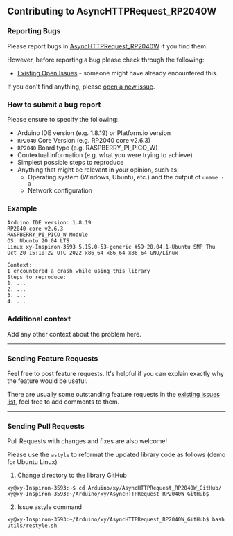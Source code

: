 ## Contributing to AsyncHTTPRequest_RP2040W

### Reporting Bugs

Please report bugs in [AsyncHTTPRequest_RP2040W](https://github.com/khoih-prog/AsyncHTTPRequest_RP2040W/issues/new) if you find them.

However, before reporting a bug please check through the following:

* [Existing Open Issues](https://github.com/khoih-prog/AsyncHTTPRequest_RP2040W/issues) - someone might have already encountered this.

If you don't find anything, please [open a new issue](https://github.com/khoih-prog/AsyncHTTPRequest_RP2040W/issues/new).

### How to submit a bug report

Please ensure to specify the following:

* Arduino IDE version (e.g. 1.8.19) or Platform.io version
* `RP2040` Core Version (e.g. RP2040 core v2.6.3)
* `RP2040` Board type (e.g. RASPBERRY_PI_PICO_W)
* Contextual information (e.g. what you were trying to achieve)
* Simplest possible steps to reproduce
* Anything that might be relevant in your opinion, such as:
  * Operating system (Windows, Ubuntu, etc.) and the output of `uname -a`
  * Network configuration


### Example

```
Arduino IDE version: 1.8.19
RP2040 core v2.6.3
RASPBERRY_PI_PICO_W Module
OS: Ubuntu 20.04 LTS
Linux xy-Inspiron-3593 5.15.0-53-generic #59~20.04.1-Ubuntu SMP Thu Oct 20 15:10:22 UTC 2022 x86_64 x86_64 x86_64 GNU/Linux

Context:
I encountered a crash while using this library
Steps to reproduce:
1. ...
2. ...
3. ...
4. ...
```

### Additional context

Add any other context about the problem here.

---

### Sending Feature Requests

Feel free to post feature requests. It's helpful if you can explain exactly why the feature would be useful.

There are usually some outstanding feature requests in the [existing issues list](https://github.com/khoih-prog/AsyncHTTPRequest_RP2040W/issues?q=is%3Aopen+is%3Aissue+label%3Aenhancement), feel free to add comments to them.

---

### Sending Pull Requests

Pull Requests with changes and fixes are also welcome!

Please use the `astyle` to reformat the updated library code as follows (demo for Ubuntu Linux)

1. Change directory to the library GitHub

```
xy@xy-Inspiron-3593:~$ cd Arduino/xy/AsyncHTTPRequest_RP2040W_GitHub/
xy@xy-Inspiron-3593:~/Arduino/xy/AsyncHTTPRequest_RP2040W_GitHub$
```

2. Issue astyle command

```
xy@xy-Inspiron-3593:~/Arduino/xy/AsyncHTTPRequest_RP2040W_GitHub$ bash utils/restyle.sh
```

